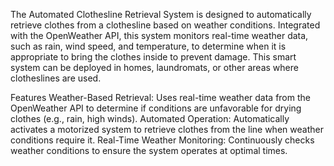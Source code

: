 The Automated Clothesline Retrieval System is designed to automatically retrieve clothes from a clothesline based on weather conditions. Integrated with the OpenWeather API, this system monitors real-time weather data, such as rain, wind speed, and temperature, to determine when it is appropriate to bring the clothes inside to prevent damage. This smart system can be deployed in homes, laundromats, or other areas where clotheslines are used.

Features
Weather-Based Retrieval: Uses real-time weather data from the OpenWeather API to determine if conditions are unfavorable for drying clothes (e.g., rain, high winds).
Automated Operation: Automatically activates a motorized system to retrieve clothes from the line when weather conditions require it.
Real-Time Weather Monitoring: Continuously checks weather conditions to ensure the system operates at optimal times.

